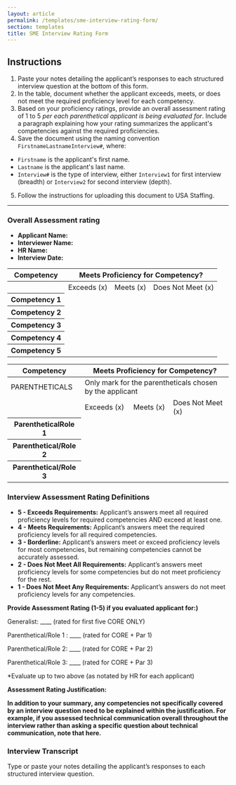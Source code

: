 ```yaml
---
layout: article
permalink: /templates/sme-interview-rating-form/
section: templates
title: SME Interview Rating Form
---
```


## Instructions

1. Paste your notes detailing the applicant’s responses to each structured interview question at the bottom of this form.
2. In the table, document whether the applicant exceeds, meets, or does not meet the required proficiency level for each competency.
3. Based on your proficiency ratings, provide an overall assessment rating of 1 to 5 *per each parenthetical applicant is being evaluated for*. Include a paragraph explaining how your rating summarizes the applicant's competencies against the required proficiencies.
4. Save the document using the naming convention `FirstnameLastnameInterview#`, where:
  - `Firstname` is the applicant's first name.
  - `Lastname` is the applicant's last name.
  - `Interview#` is the type of interview, either `Interview1` for first interview (breadth) or `Interview2` for second interview (depth).
5. Follow the instructions for uploading this document to USA Staffing.

---

### Overall Assessment rating

- **Applicant Name:**
- **Interviewer Name:**
- **HR Name:**
- **Interview Date:**

<table class="usa-table">
  <thead>
    <tr>
      <th scope="col">Competency</th>
      <th scope="col" colspan="3">Meets Proficiency for Competency?</th>
    </tr>
  </thead>
  <tbody>
    <tr>
      <td>&nbsp;</td>
      <td>Exceeds (x)</td>
      <td>Meets (x)</td>
      <td>Does Not Meet (x)</td>
    </tr>
    <tr>
      <th scope="row">Competency 1</th>
      <td>&nbsp;</td>
      <td>&nbsp;</td>
      <td>&nbsp;</td>
    </tr>
    <tr>
      <th scope="row">Competency 2</th>
      <td>&nbsp;</td>
      <td>&nbsp;</td>
      <td>&nbsp;</td>
    </tr>
    <tr>
      <th scope="row">Competency 3</th>
      <td>&nbsp;</td>
      <td>&nbsp;</td>
      <td>&nbsp;</td>
    </tr>
    <tr>
      <th scope="row">Competency 4</th>
      <td>&nbsp;</td>
      <td>&nbsp;</td>
      <td>&nbsp;</td>
    </tr>
    <tr>
      <th scope="row">Competency 5</th>
      <td>&nbsp;</td>
      <td>&nbsp;</td>
      <td>&nbsp;</td>
    </tr>
  </tbody>
</table>

<table class="usa-table">
  <thead>
    <tr>
      <th scope="col">Competency</th>
      <th scope="col" colspan="3">Meets Proficiency for Competency?</th>
    </tr>
  </thead>
  <tbody>
    <tr>
      <td>PARENTHETICALS</td>
      <td colspan="3">Only mark for the parentheticals chosen by the applicant</td>
    </tr>
    <tr>
      <td>&nbsp;</td>
      <td>Exceeds (x)</td>
      <td>Meets (x)</td>
      <td>Does Not Meet (x)</td>
    </tr>
    <tr>
      <th scope="row">ParentheticalRole 1</th>
      <td>&nbsp;</td>
      <td>&nbsp;</td>
      <td>&nbsp;</td>
    </tr>
    <tr>
      <th scope="row">Parenthetical/Role 2</th>
      <td>&nbsp;</td>
      <td>&nbsp;</td>
      <td>&nbsp;</td>
    </tr>
    <tr>
      <th scope="row">Parenthetical/Role 3</th>
      <td>&nbsp;</td>
      <td>&nbsp;</td>
      <td>&nbsp;</td>
    </tr>
  </tbody>
</table>

### Interview Assessment Rating Definitions

- **5 - Exceeds Requirements:** Applicant’s answers meet all required proficiency levels for required competencies AND exceed at least one.
- **4 - Meets Requirements:** Applicant’s answers meet the required proficiency levels for all required competencies.
- **3 - Borderline:** Applicant’s answers meet or exceed proficiency levels for most competencies, but remaining competencies cannot be accurately assessed.
- **2 - Does Not Meet All Requirements:** Applicant’s answers meet proficiency levels for some competencies but do not meet proficiency for the rest.
- **1 - Does Not Meet Any Requirements:** Applicant’s answers do not meet proficiency levels for any competencies.

**Provide Assessment Rating (1-5) if you evaluated applicant for:)**

Generalist: ____ (rated for first five CORE ONLY)

Parenthetical/Role 1 : ____ (rated for CORE + Par 1)

Parenthetical/Role 2: ____ (rated for CORE + Par 2)

Parenthetical/Role 3: ____ (rated for CORE + Par 3)

*Evaluate up to two above (as notated by HR for each applicant)

**Assessment Rating Justification:**

**In addition to your summary, any competencies not specifically covered by an interview question need to be explained within the justification. For example, if you assessed technical communication overall throughout the interview rather than asking a specific question about technical communication, note that here.**















### Interview Transcript

Type or paste your notes detailing the applicant’s responses to each structured interview question.
